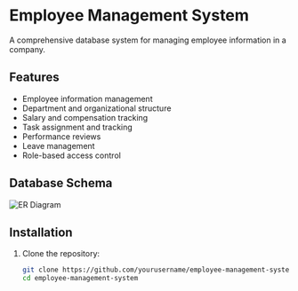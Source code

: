 # Employee Management System

A comprehensive database system for managing employee information in a company.

## Features

- Employee information management
- Department and organizational structure
- Salary and compensation tracking
- Task assignment and tracking
- Performance reviews
- Leave management
- Role-based access control

## Database Schema

![ER Diagram](docs/ER_Diagram.png)

## Installation

1. Clone the repository:
   ```bash
   git clone https://github.com/yourusername/employee-management-system.git
   cd employee-management-system
